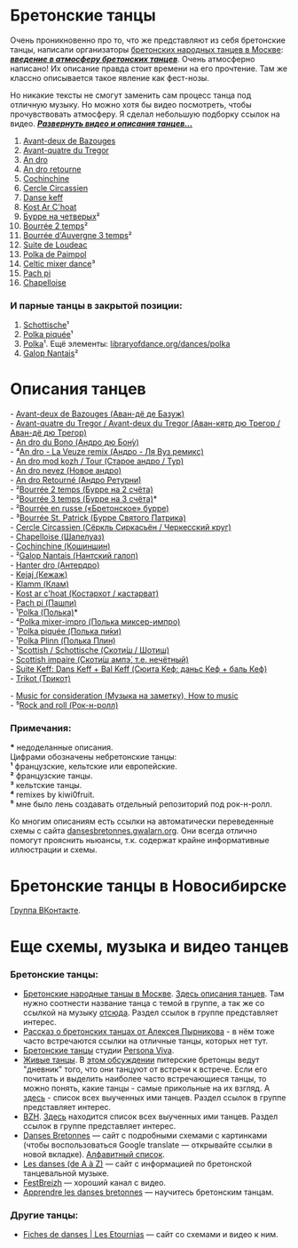 Бретонские танцы
================
Очень проникновенно про то, что же представляют из себя бретонские танцы, написали организаторы [бретонских народных танцев в Москве](https://vk.com/club25749886): [***введение в атмосферу бретонских танцев***](text-intro.md). Очень атмосферно написано! Их описание правда стоит времени на его прочтение. Там же классно описывается такое явление как фест-нозы.

Но никакие тексты не смогут заменить сам процесс танца под отличную музыку. Но можно хотя бы видео посмотреть, чтобы прочувствовать атмосферу. Я сделал небольшую подборку ссылок на видео. ***[Развернуть видео и описания танцев...](README.md)***

1. [Avant-deux de Bazouges](https://www.youtube.com/watch?v=Ncds8-FMaEI)
2. [Avant-quatre du Tregor](https://www.youtube.com/watch?v=H5DNoZ2F3jw)
3. [An dro](https://www.youtube.com/watch?v=p_i027FhnyA)
4. [An dro retourne](https://www.youtube.com/watch?v=EUHjpInr1nA)
5. [Cochinchine](https://vk.com/video-25749886_170748467)
6. [Cercle Circassien](https://www.youtube.com/watch?v=JUIEfPi_SgY)
7. [Danse keff](https://www.youtube.com/watch?v=B6qej91iYLc)
8. [Kost Ar C'hoat](https://www.youtube.com/watch?v=EAVpaW_7qlQ)
9. [Бурре на четверых](https://vk.com/video-25749886_162534468)²
10. [Bourrée 2 temps](https://www.youtube.com/watch?v=Fos5IOLRHK8)²
11. [Bourrée d'Auvergne 3 temps](https://www.youtube.com/watch?v=TfQNjN_WHCU)²
12. [Suite de Loudeac](https://www.youtube.com/watch?v=SOd9E8XKemA)
13. [Polka de Paimpol](https://vk.com/video39341115_456239021)
14. [Celtic mixer dance](https://www.youtube.com/watch?v=Yi5kxzNWQmQ)³
15. [Pach pi](https://www.youtube.com/watch?v=5eDQmwe1Zlo)
16. [Chapelloise](https://www.youtube.com/watch?v=XwNRitt0AFo)

### И парные танцы в закрытой позиции:

1. [Schottische](https://www.youtube.com/watch?v=vwHZvw7jk94)¹
2. [Polka piquée](https://www.youtube.com/watch?v=FcS_BrHe9PU)¹
3. [Polka](https://youtu.be/sVnfVUWiBTU?t=20)¹. Ещё элементы: [libraryofdance.org/dances/polka](http://www.libraryofdance.org/dances/polka/)
4. [Galop Nantais](https://www.youtube.com/watch?v=aQUtWD-o9NE)²

Описания танцев
===============
\- [Avant-deux de Bazouges (Аван-дё де Базуж)](avant-deux-de-bazouges.md)  
\- [Avant-quatre du Tregor / Avant-deux du Tregor (Аван-кятр дю Трегор / Аван-дё дю Трегор)](avant-quatre-du-tregor.md)  
\- [An dro du Bono (Андро дю Бон́у)](an-dro-du-bono.md)  
\- ⁴[An dro - La Veuze remix (Андро - Ля Вуз ремикс)](an-dro-la-veuze-remix.md)  
\- [An dro mod kozh / Tour (Старое андро / Тур)](tour-an-dro-mod-kozh.md)  
\- [An dro nevez (Новое андро)](an-dro-nevez.md)  
\- [An dro Retourné (Андро Ретурни́)](an-dro-retourne.md)  
\- ²[Bourrée 2 temps (Бурре на 2 счёта)](bourree.md)  
\- ²[Bourrée 3 temps (Бурре на 3 счёта)](bourree-3-temps.md)\*  
\- ²[Bourrée en russe («Бретонское» бурре)](bourree-en-russe.md)  
\- ³[Bourrée St. Patrick (Бурре Святого Патрика)](bourree-st-patrick.md)  
\- [Cercle Circassien (Сёркль Сиркасьён / Черкесский круг)](cercle-circassien.md)  
\- [Chapelloise (Шапелуаз)](chapelloise.md)  
\- [Cochinchine (Кошиншин)](cochinchine.md)  
\- ²[Galop Nantais (Нантский галоп)](galop-nantais.md)  
\- [Hanter dro (Антердро)](hanter-dro.md)  
\- [Kejaj (Кежаж)](kejaj.md)  
\- [Klamm (Клам)](klamm.md)  
\- [Kost ar c'hoat (Костархот / кастарват)](kost-ar-c-hoat.md)  
\- [Pach pi (Пашпи)](pach-pi.md)  
\- ¹[Polka (Полька)](polka.md)\*  
\- ⁴[Polka mixer-impro (Полька миксер-импро)](polka-mixer-impro.md)  
\- ¹[Polka piquée (Полька пи́ки)](polka-piquee.md)  
\- ¹[Polka Plinn (Полька Плин)](polka-plinn.md)  
\- ¹[Scottish / Schottische (Скоти́ш / Шотиш)](schottische.md)  
\- [Scottish impaire (Скоти́ш ампэ́, т.е. нечётный)](scottish-impaire.md)  
\- [Suite Keff: Dans Keff + Bal Keff (Сюита Кеф: даньс Кеф + баль Кеф)](suite-keff.md)  
\- [Trikot (Трикот)](trikot.md)  

\- [Music for consideration (Музыка на заметку), How to music](music.md)  
\- ⁵[Rock and roll (Рок-н-ролл)](rock-and-roll.md)

### Примечания:
__\*__ недоделанные описания.  
Цифрами обозначены небретонские танцы:  
__¹__ французские, кельтские или европейские.  
__²__ французские танцы.  
__³__ кельтские танцы.  
__⁴__ remixes by kiwi0fruit.  
__⁵__ мне было лень создавать отдельный репозиторий под рок-н-ролл.

Ко многим описаниям есть ссылки на автоматически переведенные схемы с сайта [dansesbretonnes.gwalarn.org](http://dansesbretonnes.gwalarn.org). Они всегда отлично помогут прояснить ньюансы, т.к. содержат крайне информативные иллюстрации и схемы.

Бретонские танцы в Новосибирске
===============================
[Группа ВКонтакте](https://vk.com/club127030623).

Еще схемы, музыка и видео танцев
=================================
### Бретонские танцы:

- [Бретонские народные танцы в Москве](https://vk.com/club25749886). [Здесь описания танцев](https://vk.com/topic-25749886_27791034). Там нужно соотнести название танца с темой в группе, а так же со ссылкой на музыку [отсюда](https://vk.com/notes11408173). Раздел ссылок в группе представляет интерес. 
- [Рассказ о бретонских танцах от Алексея Пырникова](http://celtic-community.diary.ru/p193203999.htm?oam#more1) - в нём тоже часто встречаются ссылки на отличные танцы, которых нет тут.
- [Бретонские танцы](http://personaviva.spb.ru/?bret_dances) студии [Persona Viva](https://vk.com/club459205).
- [Живые танцы](https://vk.com/club31196395). В [этом обсуждении](https://vk.com/topic-31196395_25370716) питерские бретонцы ведут "дневник" того, что они танцуют от встречи к встрече. Если его почитать и выделить наиболее часто встречающиеся танцы, то можно понять, какие танцы - самые прикольные на их взгляд. А [здесь](https://vk.com/topic-31196395_29427388) - список всех выученных ими танцев. Раздел ссылок в группе представляет интерес.
- [BZH](https://vk.com/club640304). [Здесь](https://vk.com/topic-640304_9414805) находится список всех выученных ими танцев. Раздел ссылок в группе представляет интерес.
- [Danses Bretonnes](http://dansesbretonnes.gwalarn.org) — сайт с подробными схемами с картинками (чтобы воспользоваться Google translate — открывайте ссылки в новой вкладке). [Алфавитный список](http://dansesbretonnes.gwalarn.org/accueil/alphabetique.html).
- [Les danses (de A à Z)](http://nozbreizh.fr/index.php?option=com_content&task=view&id=20&Itemid=37&lettre_param=A#A) — сайт с информацией по бретонской танцевальной музыке.
- [FestBreizh](https://www.youtube.com/channel/UCjwYudG6SWmI2mz1wS_eijA) — хороший канал с видео.
- [Apprendre les danses bretonnes](http://lannig.e-monsite.com/) — научитесь бретонским танцам.

### Другие танцы:

- [Fiches de danses | Les Etournias](http://lesetournias.fr/ateliers-danses/fiches-de-danses) — сайт со схемами и видео к ним.
